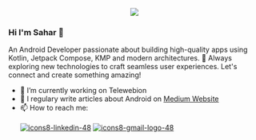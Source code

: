 
<p align="center">
  <img src="https://github.com/user-attachments/assets/f1de2753-903a-4a86-9845-61ec2c036fbc" />
</p>

### Hi I'm Sahar 👋
An Android Developer passionate about building high-quality apps using Kotlin, Jetpack Compose, KMP and modern architectures. 🚀 Always exploring new technologies to craft seamless user experiences. Let's connect and create something amazing! 
* 🔭 I’m currently working on Telewebion
* 📝 I regulary write articles about Android on [Medium Website](https://medium.com/@sahar.asadian90)
* 📫 How to reach me:  </br></br>
[![icons8-linkedin-48](https://user-images.githubusercontent.com/63088252/204487161-30f8b2cb-28c1-4100-8968-dd4e4d6289b2.png)](https://www.linkedin.com/in/sahar-asadian/)
[![icons8-gmail-logo-48](https://user-images.githubusercontent.com/63088252/204491561-184a5547-98b2-42ea-9774-81e616e8bd9d.png)](mailto:sahar.asadian90@gmail.com)












<!--
**sahar-as/sahar-as** is a ✨ _special_ ✨ repository because its `README.md` (this file) appears on your GitHub profile.

Here are some ideas to get you started:

- 🔭 I’m currently working on ...
- 🌱 I’m currently learning ...
- 👯 I’m looking to collaborate on ...
- 🤔 I’m looking for help with ...
- 💬 Ask me about ...
- 📫 How to reach me: ...
- 😄 Pronouns: ...
- ⚡ Fun fact: ...
-->
